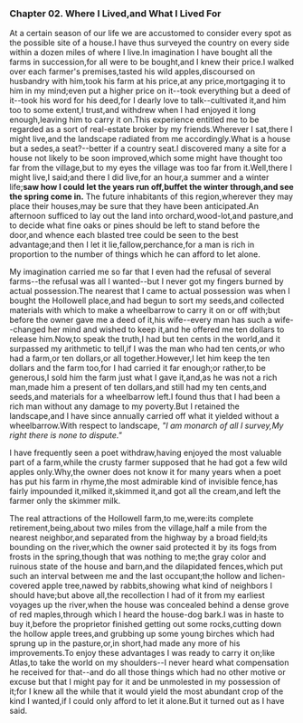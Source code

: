 ### Chapter 02. Where I Lived,and What I Lived For

At a certain season of our life we are accustomed to consider every spot as the possible site of a house.I have thus surveyed the country on every side within a dozen miles of where I live.In imagination I have bought all the farms in succession,for all were to be bought,and I knew their price.I walked over each farmer's premises,tasted his wild apples,discoursed on husbandry with him,took his farm at his price,at any price,mortgaging it to him in my mind;even put a higher price on it--took everything but a deed of it--took his word for his deed,for I dearly love to talk--cultivated it,and him too to some extent,I trust,and withdrew when I had enjoyed it long enough,leaving him to carry it on.This experience entitled me to be regarded as a sort of real-estate broker by my friends.Wherever I sat,there I might live,and the landscape radiated from me accordingly.What is a house but a sedes,a seat?--better if a country seat.I discovered many a site for a house not likely to be soon improved,which some might have thought too far from the village,but to my eyes the village was too far from it.Well,there I might live,I said;and there I did live,for an hour,a summer and a winter life;**saw how I could let the years run off,buffet the winter through,and see the spring come in.** The future inhabitants of this region,wherever they may place their houses,may be sure that they have been anticipated.An afternoon sufficed to lay out the land into orchard,wood-lot,and pasture,and to decide what fine oaks or pines should be left to stand before the door,and whence each blasted tree could be seen to the best advantage;and then I let it lie,fallow,perchance,for a man is rich in proportion to the number of things which he can afford to let alone.

My imagination carried me so far that I even had the refusal of several farms--the refusal was all I wanted--but I never got my fingers burned by actual possession.The nearest that I came to actual possession was when I bought the Hollowell place,and had begun to sort my seeds,and collected materials with which to make a wheelbarrow to carry it on or off with;but before the owner gave me a deed of it,his wife--every man has such a wife--changed her mind and wished to keep it,and he offered me ten dollars to release him.Now,to speak the truth,I had but ten cents in the world,and it surpassed my arithmetic to tell,if I was  the man who had ten cents,or who had a farm,or ten dollars,or all together.However,I let him keep the ten dollars and the farm too,for I had carried it far enough;or rather,to be generous,I sold him the farm just what I gave it,and,as he was not a rich man,made him a present of ten dollars,and still had my ten cents,and seeds,and materials for a wheelbarrow left.I found thus that I had been a rich man without any damage to my poverty.But I retained the landscape,and I have since annually carried off what it yielded without a wheelbarrow.With respect to landscape,
*"I am monarch of all I survey,My right there is none to dispute."*

I have frequently seen a poet withdraw,having enjoyed the most valuable part of a farm,while the crusty farmer supposed that he had got a few wild apples only.Why,the owner does not know it for many years when a poet has put his farm in rhyme,the most admirable kind of invisible fence,has fairly impounded it,milked it,skimmed it,and got all the cream,and left the farmer only the skimmer milk.

The real attractions of the Hollowell farm,to me,were:its complete retirement,being,about two miles from the village,half a mile from the nearest neighbor,and separated from the highway by a broad field;its bounding on the river,which the owner said protected it by its fogs from frosts in the spring,though that was nothing to me;the gray color and ruinous state of the house and barn,and the dilapidated fences,which put such an interval between me and the last occupant;the hollow and lichen-covered apple tree,nawed by rabbits,showing what kind of neighbors I should have;but above all,the recollection I had of it from my earliest voyages up the river,when the house was concealed behind a dense grove of red maples,through which I heard the house-dog bark.I was in haste to buy it,before the proprietor finished getting out some rocks,cutting down the hollow apple trees,and grubbing up some young birches which had sprung up in the pasture,or,in short,had made any more of his improvements.To enjoy these advantages I was ready to carry it on;like Atlas,to take the world on my shoulders--I never heard what compensation he received for that--and do all those things which had no other motive or excuse but that I might pay for it and be unmolested in my possession of it;for I knew all the while that it would yield the most abundant crop of the kind I wanted,if I could only afford to let it alone.But it turned out as I have said.
